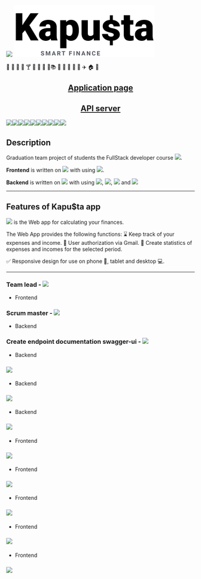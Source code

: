 
![](https://cdn-icons.flaticon.com/png/128/3639/premium/3639404.png?token=exp=1644439860~hmac=45753d5359f7cd193c60cf83487874df) ![](https://raw.githubusercontent.com/Evgeniya-star-35/finally-react/main/src/images/title.png)

:cake: :fork_and_knife: :pizza: :hamburger: :cocktail: :book: :palm_tree: :gift: :pill::books: :bicyclist: :car: :art: :necktie: :train: :airplane: :house: :hotel:

<h2 align="center"><a  href="https://finally-react-project.netlify.app/">Application page </a></h2>
<h2 align="center"><a  href="https://finally-node.herokuapp.com/api-docs/#/">API server</a></h2>

<img src="https://img.shields.io/badge/React-%5E17.0.2-%2333E0FF"/><img src="https://img.shields.io/badge/Redux-%5E4.1.0-%236944E7"/><img src="https://img.shields.io/badge/Css-Modules-%23EC83D4"/><img src="https://img.shields.io/badge/JavaScript-ES8-aqua"/><img src="https://img.shields.io/badge/-Nodejs-brightgreen"/><img src="https://img.shields.io/badge/-nodemailer-%2344ACE7"/><img src="https://img.shields.io/badge/-swagger--ui--express-%2338FF50"/><img src="https://img.shields.io/badge/-Cloudinary-%234B64F2"/><img src="https://img.shields.io/badge/-MongoDB-green"/><img src="https://img.shields.io/badge/-GitHub-black"/>



## Description

Graduation team project of students the FullStack developer course
[<img src="https://img.shields.io/badge/Go-IT-orange" />](https://goit.ua/).

<b>Frontend</b> is written on
[<img src="https://img.shields.io/badge/-React-%2333E0FF"/>](https://reactjs.org/)
with using
[<img src="https://img.shields.io/badge/-Redux-%236944E7"/>](https://redux.js.org/).

<b>Backend</b> is written on
[<img src="https://img.shields.io/badge/-Nodejs-brightgreen"/>](https://nodejs.org/uk/)
with using
[<img src="https://img.shields.io/badge/-nodemailer-%2344ACE7"/>](https://nodemailer.com/about/),
[<img src="https://img.shields.io/badge/-swagger--ui--express-%2338FF50"/>](https://swagger.io/),
[<img src="https://img.shields.io/badge/-Cloudinary-%234B64F2"/>](https://cloudinary.com/)
and
[<img src="https://img.shields.io/badge/-MongoDB-green"/>](https://www.mongodb.com/)

________
## Features of Kapu$ta app
 [<img src="https://img.shields.io/badge/-Kapysta-green"/>](https://finally-react-project.netlify.app/) is the Web app for calculating your finances.

The Web App provides the following functions:
:hourglass: Keep track of your expenses and income.
:email: User authorization via Gmail.
:date: Create statistics of expenses and incomes for the selected period.

:white_check_mark: Responsive design for use on phone :iphone:, tablet and desktop :computer:.


_______________

 ### Team lead - [<img src="https://img.shields.io/badge/-Evgeniya Bayda-orange "/>](https://github.com/Evgeniya-star-35/) 
 * Frontend
### Scrum master - [<img src="https://img.shields.io/badge/-Petro Davydov-black "/>](https://github.com/petroDavydov/) 
* Backend

### Create endpoint documentation swagger-ui - [<img src="https://img.shields.io/badge/-Nikolai Grebenyuk-blue "/>](https://github.com/Nikolayhous/)
* Backend

###  [<img src="https://img.shields.io/badge/-Kovalenko Anna-red"/>](https://github.com/Kovganna/)
* Backend
###  [<img src="https://img.shields.io/badge/-Vlad Gonchar-violet"/>](https://github.com/EclipsoZhuk/)

* Backend
### [<img src="https://img.shields.io/badge/-Jane Babina-yellow "/>](https://github.com/Kelenella/)
* Frontend

###  [<img src="https://img.shields.io/badge/-Tatiana Blizniukova-green "/>](https://github.com/Tatiana37/)
* Frontend
###  [<img src="https://img.shields.io/badge/-Tanya Melnyk-blue"/>](https://github.com/tanyamelnyk19/)
* Frontend
### [<img src="https://img.shields.io/badge/-Mariia Melychyn-pink "/>](https://github.com/MariiaMelychyn/)
* Frontend

### [<img src="https://img.shields.io/badge/-Marta Pryiom-brown "/>](https://github.com/marta-pryiom/)
* Frontend

### [<img src="https://img.shields.io/badge/-Oksana Petryshyn-gray "/>](https://github.com/Oksana07/)




